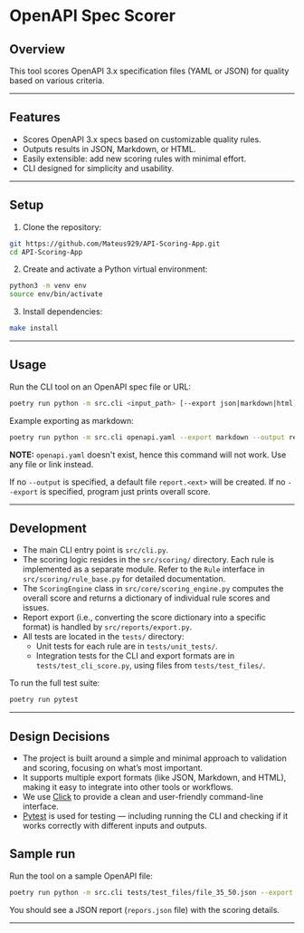 # OpenAPI Spec Scorer

## Overview

This tool scores OpenAPI 3.x specification files (YAML or JSON) for quality based on various criteria.

---

## Features

- Scores OpenAPI 3.x specs based on customizable quality rules.
- Outputs results in JSON, Markdown, or HTML.
- Easily extensible: add new scoring rules with minimal effort.
- CLI designed for simplicity and usability.


---

## Setup

1. Clone the repository:

```bash
git https://github.com/Mateus929/API-Scoring-App.git
cd API-Scoring-App
```

2. Create and activate a Python virtual environment:

```bash
python3 -m venv env
source env/bin/activate 
```

3. Install dependencies:

```bash
make install
```

---

## Usage

Run the CLI tool on an OpenAPI spec file or URL:

```bash
poetry run python -m src.cli <input_path> [--export json|markdown|html] [--output <output_file>]
```

Example exporting as markdown:

```bash
poetry run python -m src.cli openapi.yaml --export markdown --output report.md
```

**NOTE:** `openapi.yaml` doesn't exist, hence this command will not work. Use any file or link instead.

If no `--output` is specified, a default file `report.<ext>` will be created. If no `--export` is specified, program just prints overall score.

---

## Development

- The main CLI entry point is `src/cli.py`.
- The scoring logic resides in the `src/scoring/` directory. Each rule is implemented as a separate module. Refer to the `Rule` interface in `src/scoring/rule_base.py` for detailed documentation.
- The `ScoringEngine` class in `src/core/scoring_engine.py` computes the overall score and returns a dictionary of individual rule scores and issues.
- Report export (i.e., converting the score dictionary into a specific format) is handled by `src/reports/export.py`.
- All tests are located in the `tests/` directory:
  - Unit tests for each rule are in `tests/unit_tests/`.
  - Integration tests for the CLI and export formats are in `tests/test_cli_score.py`, using files from `tests/test_files/`.

To run the full test suite:

```bash
poetry run pytest
```
---

## Design Decisions

- The project is built around a simple and minimal approach to validation and scoring, focusing on what’s most important.
- It supports multiple export formats (like JSON, Markdown, and HTML), making it easy to integrate into other tools or workflows.
- We use [Click](https://click.palletsprojects.com/) to provide a clean and user-friendly command-line interface.
- [Pytest](https://docs.pytest.org/) is used for testing — including running the CLI and checking if it works correctly with different inputs and outputs.


## Sample run

Run the tool on a sample OpenAPI file:

```bash
poetry run python -m src.cli tests/test_files/file_35_50.json --export json
```

You should see a JSON report (`repors.json` file) with the scoring details.

---
